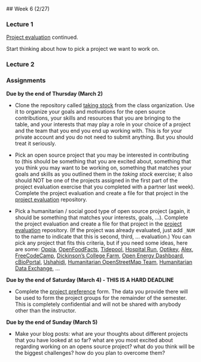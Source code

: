 <div class="week">

<div class="week_heading" markdown="1">
## Week 6 (2/27)
</div>

<div class="column_materials"  markdown="1">

### Lecture 1



[Project evaluation](https://github.com/ossd-s23/project-evaluation) continued. 

Start thinking about how to pick a project we want to work on. 


### Lecture 2



</div>

<div class="column_assign"  markdown="1">

### Assignments

**Due by the end of Thursday (March 2)**

- Clone the repository called [taking stock](https://github.com/ossd-s23/taking_stock) from the class organization. Use it
to organize your goals and motivations for the open source contributions, your skills and resources that you are bringing
to the table, and your interests that may play a role in your choice of a project and the team that you end you end up working with. This is for your private account and you do not need to submit anything. But you should treat it seriously.

- Pick an open source project that you may be interested in contributing to (this should be something that you are excited about, something that you think you may want to be working on, something that matches your goals and skills as you outlined them in the _taking stock_ exercise; it also should NOT be one of the projects assigned in the first part of the project evaluation exercise that you completed with a partner last week). Complete the project evaluation and create a file for that project in the [project evaluation](https://github.com/ossd-s23/project-evaluation) repository.

- Pick a humanitarian / social good type of open source project (again, it should be something that matches your interests, goals, ...).  Complete the project evaluation and create a file for that project in the [project evaluation](https://github.com/ossd-s23/project-evaluation) repository. (If the project was already evaluated, just add `_NUM` to the name to indicate that this is second, third, ... evaluation.) You can pick any project that fits this criteria, but if you need some ideas, here are some:
[Oppia](https://www.oppia.org/splash), [OpenFoodFacts](https://world.openfoodfacts.org/), [Tidepool](https://www.tidepool.org/),  [Hospital Run](https://hospitalrun.io/), [Optikey](http://www.optikey.org/), [Alex](https://alexjs.com/), [FreeCodeCamp](https://www.freecodecamp.org/), [Dickinson’s College Farm](https://farmdata.dickinson.edu/guest.php), [Open Energy Dashboard](https://openenergydashboard.github.io/), [cBioPortal](https://www.cbioportal.org/), [Ushahidi](https://www.ushahidi.com/), [Humanitarian OpenStreetMap Team](https://www.hotosm.org/), [Humanitarian Data Exchange](https://data.humdata.org/), ...


**Due by the end of Saturday (March 4) - THIS IS A HARD DEADLINE**

- Complete the [project preference](https://forms.gle/yDW8b9guMjc8Ho3u8) form. The data you provide there will be used to form the project groups for the remainder of the semester. This is completely confidential and will not be shared with anybody other than the instructor.



**Due by the end of Sunday (March 5)**

- Make your blog posts: what are your thoughts about different projects that you have looked at so far? what are you most excited about regarding working on an opens source project? what do you think will be the biggest challenges? how do you plan to overcome them? 


</div>
</div>
